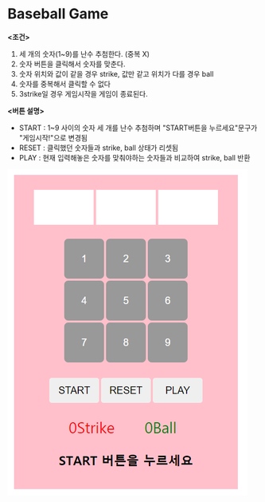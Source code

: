 # Baseball Game

**<조건>**
1. 세 개의 숫자(1~9)를 난수 추첨한다. (중복 X)
2. 숫자 버튼을 클릭해서 숫자를 맞춘다.
3. 숫자 위치와 값이 같을 경우 strike, 값만 같고 위치가 다를 경우 ball
4. 숫자를 중복해서 클릭할 수 없다
5. 3strike일 경우 게임시작을 게임이 종료된다.

**<버튼 설명>**
- START : 1~9 사이의 숫자 세 개를 난수 추첨하며 "START버튼을 누르세요"문구가 "게임시작!"으로 변경됨  
- RESET : 클릭했던 숫자들과 strike, ball 상태가 리셋됨
- PLAY : 현재 입력해놓은 숫자를 맞춰야하는 숫자들과 비교하여 strike, ball 반환


![baseball](./baseball.PNG)
